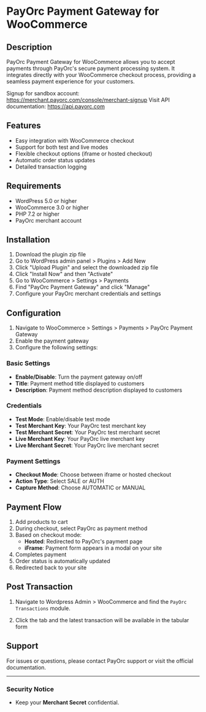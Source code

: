 ﻿# PayOrc Payment Gateway for WooCommerce

## Description

PayOrc Payment Gateway for WooCommerce allows you to accept payments through PayOrc's secure payment processing system. It integrates directly with your WooCommerce checkout process, providing a seamless payment experience for your customers.

Signup for sandbox account: https://merchant.payorc.com/console/merchant-signup
Visit API documentation: https://api.payorc.com

## Features

- Easy integration with WooCommerce checkout
- Support for both test and live modes
- Flexible checkout options (iframe or hosted checkout)
- Automatic order status updates
- Detailed transaction logging

## Requirements

- WordPress 5.0 or higher
- WooCommerce 3.0 or higher
- PHP 7.2 or higher
- PayOrc merchant account

## Installation

1. Download the plugin zip file
2. Go to WordPress admin panel > Plugins > Add New
3. Click "Upload Plugin" and select the downloaded zip file
4. Click "Install Now" and then "Activate"
5. Go to WooCommerce > Settings > Payments
6. Find "PayOrc Payment Gateway" and click "Manage"
7. Configure your PayOrc merchant credentials and settings

## Configuration

1. Navigate to WooCommerce > Settings > Payments > PayOrc Payment Gateway
2. Enable the payment gateway
3. Configure the following settings:

### Basic Settings
- **Enable/Disable**: Turn the payment gateway on/off
- **Title**: Payment method title displayed to customers
- **Description**: Payment method description displayed to customers

### Credentials
- **Test Mode**: Enable/disable test mode
- **Test Merchant Key**: Your PayOrc test merchant key
- **Test Merchant Secret**: Your PayOrc test merchant secret
- **Live Merchant Key**: Your PayOrc live merchant key
- **Live Merchant Secret**: Your PayOrc live merchant secret

### Payment Settings
- **Checkout Mode**: Choose between iframe or hosted checkout
- **Action Type**: Select SALE or AUTH
- **Capture Method**: Choose AUTOMATIC or MANUAL

## Payment Flow

1. Add products to cart
2. During checkout, select PayOrc as payment method
3. Based on checkout mode:
   - **Hosted**: Redirected to PayOrc's payment page
   - **iFrame**: Payment form appears in a modal on your site
4. Completes payment
5. Order status is automatically updated
6. Redirected back to your site

## Post Transaction

1.  Navigate to  Wordpress Admin > WooCommerce and find the  `PayOrc Transactions`  module.
    
2. Click the tab and the latest transaction will be available in the tabular form


## Support

For issues or questions, please contact PayOrc support or visit the official documentation.

  

---

  

### Security Notice

- Keep your **Merchant Secret** confidential.
